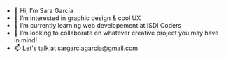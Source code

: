 - 👋 Hi, I’m Sara García
- 👀 I’m interested in graphic design & cool UX
- 🌱 I’m currently learning web developement at ISDI Coders
- 💞️ I’m looking to collaborate on whatever creative project you may have in mind!
- 📫 Let's talk at sargarciagarcia@gmail.com


